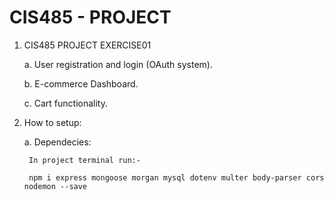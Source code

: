 # CIS485 - PROJECT

1. CIS485 PROJECT EXERCISE01

    a. User registration and login (OAuth system).

    b. E-commerce Dashboard.

    c. Cart functionality.

2. How to setup:

    a. Dependecies:

        In project terminal run:-

        npm i express mongoose morgan mysql dotenv multer body-parser cors nodemon --save